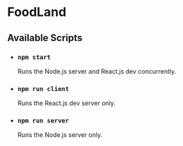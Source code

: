 # FoodLand

## Available Scripts

- ### `npm start`
  Runs the Node.js server and React.js dev concurrently.
- ### `npm run client`
  Runs the React.js dev server only.
- ### `npm run server`
  Runs the Node.js server only.